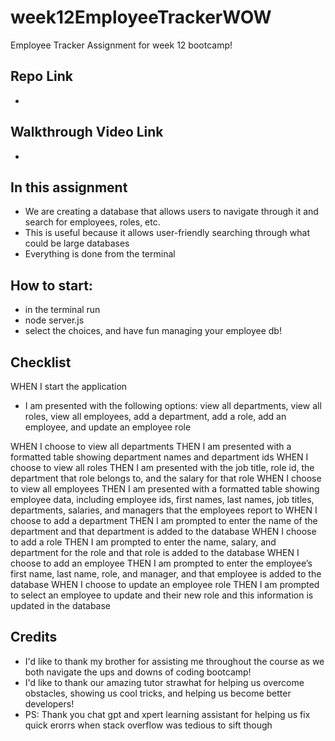 # week12EmployeeTrackerWOW
Employee Tracker Assignment for week 12 bootcamp!

## Repo Link
- 
## Walkthrough Video Link
- 

## In this assignment
- We are creating a database that allows users to navigate through it and search for employees, roles, etc.
- This is useful because it allows user-friendly searching through what could be large databases
- Everything is done from the terminal

## How to start:
- in the terminal run
- node server.js
- select the choices, and have fun managing your employee db!


## Checklist
WHEN I start the application
- I am presented with the following options: view all departments, view all roles, view all employees, add a department, add a role, add an employee, and update an employee role

WHEN I choose to view all departments
THEN I am presented with a formatted table showing department names and department ids
WHEN I choose to view all roles
THEN I am presented with the job title, role id, the department that role belongs to, and the salary for that role
WHEN I choose to view all employees
THEN I am presented with a formatted table showing employee data, including employee ids, first names, last names, job titles, departments, salaries, and managers that the employees report to
WHEN I choose to add a department
THEN I am prompted to enter the name of the department and that department is added to the database
WHEN I choose to add a role
THEN I am prompted to enter the name, salary, and department for the role and that role is added to the database
WHEN I choose to add an employee
THEN I am prompted to enter the employee’s first name, last name, role, and manager, and that employee is added to the database
WHEN I choose to update an employee role
THEN I am prompted to select an employee to update and their new role and this information is updated in the database 

## Credits
- I'd like to thank my brother for assisting me throughout the course as we both navigate the ups and downs of coding bootcamp!
- I'd like to thank our amazing tutor strawhat for helping us overcome obstacles, showing us cool tricks, and helping us become better developers!
- PS: Thank you chat gpt and xpert learning assistant for helping us fix quick erorrs when stack overflow was tedious to sift though
